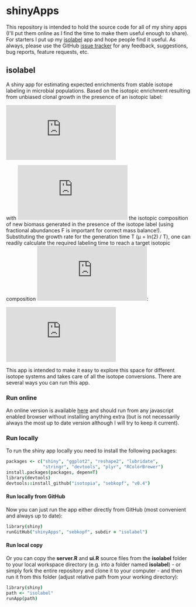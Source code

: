 shinyApps
=========

This repository is intended to hold the source code for all of my shiny apps (I'll put them online as I find the time to make them useful enough to share). For starters I put up my [isolabel](#isolabel) app and hope people find it useful. As always, please use the GitHub [issue tracker](https://github.com/sebkopf/shinyApps/issues) for any feedback, suggestions, bug reports, feature requests, etc.

## isolabel

A shiny app for estimating expected enrichments from stable isotope labeling in microbial populations. Based on the isotopic enrichment resulting from unbiased clonal growth in the presence of an isotopic label:

<!---
URL encode using: http://www.url-encode-decode.com/urlencode
F{\left(t\right)}=F_{N}\left(1-e^{-{\mu}\cdot{t}}\right)+F_{t_0}\cdot{e^{-{\mu}\cdot{t}}}
\left(\mu{}=Ln(2)/T\right)
t_{label}=\frac{T}{ln(2)}\cdot{ln\left(\frac{F_N-F_{t_0}}{F_N-F_f}\right)}
-->

![equation](http://latex.codecogs.com/gif.latex?F%7B%5Cleft%28t%5Cright%29%7D%3DF_%7BN%7D%5Cleft%281-e%5E%7B-%7B%5Cmu%7D%5Ccdot%7Bt%7D%7D%5Cright%29%2BF_%7Bt_0%7D%5Ccdot%7Be%5E%7B-%7B%5Cmu%7D%5Ccdot%7Bt%7D%7D%7D)

with ![equation](http://latex.codecogs.com/gif.latex?F_%7BN%7D) the isotopic composition of new biomass generated in the presence of the isotope label (using fractional abundances F is important for correct mass balance!). Substituting the growth rate for the generation time T (µ = ln(2) / T), one can readily calculate the required labeling time to reach a target isotopic composition ![equation](http://latex.codecogs.com/gif.latex?F_%7Bf%7D):

![equation](http://latex.codecogs.com/gif.latex?t_%7Blabel%7D%3D%5Cfrac%7BT%7D%7Bln%282%29%7D%5Ccdot%7Bln%5Cleft%28%5Cfrac%7BF_N-F_%7Bt_0%7D%7D%7BF_N-F_f%7D%5Cright%29%7D)

This app is intended to make it easy to explore this space for different isotope systems and takes care of all the isotope conversions. There are several ways you can run this app.

### Run online
An online version is available [here](https://sebkopf.shinyapps.io/isolabel/) and should run from any javascript enabled browser without installing anything extra (but is not necessarily always the most up to date version although I will try to keep it current).


### Run locally
To run the shiny app locally you need to install the following packages:
```coffee
packages <- c("shiny", "ggplot2", "reshape2", "lubridate", 
              "stringr", "devtools", "plyr", "RColorBrewer")
install.packages(packages, depen=T)
library(devtools)
devtools::install_github("isotopia", "sebkopf", "v0.4")
```

#### Run locally from GitHub
Now you can just run the app either directly from GitHub (most convenient and always up to date):
```coffee
library(shiny)
runGitHub("shinyApps", "sebkopf", subdir = "isolabel")
```

#### Run local copy
Or you can copy the **server.R** and **ui.R** source files from the **isolabel** folder to your local workspace directory (e.g. into a folder named **isolabel**)  - or simply fork the entire repository and clone it to your computer - and then run it from this folder (adjust relative path from your working directory):
```coffee
library(shiny)
path <- "isolabel"
runApp(path)
```
